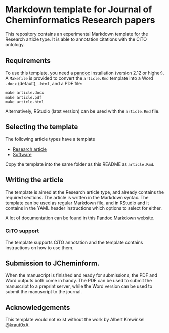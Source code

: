 # Markdown template for Journal of Cheminformatics Research papers

This repository contains an experimental Markdown template for
the Research article type. It is able to annotation citations
with the CiTO ontology.

## Requirements

To use this template, you need a [pandoc](https://github.com/jgm/pandoc/releases) installation
(version 2.12 or higher). A `Makefile` is provided to convert
the `article.Rmd` template into a Word `.docx` (default), `.html`, and a PDF file:

```shell
make article.docx
make article.pdf
make article.html
```

Alternatively, RStudio (latst version) can be used with the `article.Rmd` file.

## Selecting the template

The following article types have a template

* [Research article](templates/research_article.Rmd)
* [Software](templates/software.Rmd)

Copy the template into the same folder as this README as `article.Rmd`.

## Writing the article

The template is aimed at the Research article type, and already
contains the required sections. The article is written in the 
Markdown syntax. The template can be used as regular Markdown file, and in RStudio
and it contains in the YAML header instructions which options to
select for either.

A lot of documentation can be found in this [Pandoc Markdown](https://rmarkdown.rstudio.com/authoring_pandoc_markdown.html)
website.


### CiTO support

The template supports CiTO annotation and the template contains
instructions on how to use them.

## Submission to JCheminform.

When the manuscript is finished and ready for submissions, the
PDF and Word outputs both come in handy. The PDF can be used
to submit the manuscript to a preprint server, while the Word
version can be used to submit the manuscript to the journal.

## Acknowledgements

This template would not exist without the work by 
Albert Krewinkel [@kraut0xA](https://twitter.com/kraut0xA).


